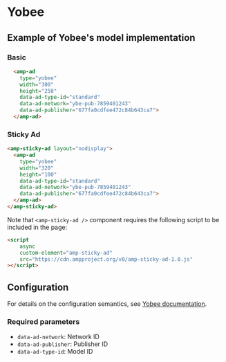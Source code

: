 # Yobee

## Example of Yobee's model implementation

### Basic

```html
  <amp-ad
    type="yobee"
    width="300"
    height="250"
    data-ad-type-id="standard"
    data-ad-network="ybe-pub-7859401243"
    data-ad-publisher="677fa0cdfee472c84b643ca7">
  </amp-ad>
```

### Sticky Ad

```html
<amp-sticky-ad layout="nodisplay">
  <amp-ad
    type="yobee"
    width="320"
    height="100"
    data-ad-type-id="standard"
    data-ad-network="ybe-pub-7859401243"
    data-ad-publisher="677fa0cdfee472c84b643ca7">
  </amp-ad>
</amp-sticky-ad>
```

Note that `<amp-sticky-ad />` component requires the following script to be included in the page:

```html
<script
    async
    custom-element="amp-sticky-ad"
    src="https://cdn.ampproject.org/v0/amp-sticky-ad-1.0.js"
></script>
```

## Configuration

For details on the configuration semantics, see [Yobee documentation](https://developer.yobee.de/).

### Required parameters

-   `data-ad-network`: Network ID
-   `data-ad-publisher`: Publisher ID
-   `data-ad-type-id`: Model ID
